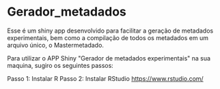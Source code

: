 # Gerador_metadados
Esse é um shiny app desenvolvido para facilitar a geração de metadados experimentais, bem como a compilação de todos os metadados em um arquivo único, o Mastermetadado.


Para utilizar o APP Shiny "Gerador de metadados experimentais" na sua maquina, sugiro os seguintes passos:

Passo 1: Instalar R
Passo 2: Instalar RStudio <h>https://www.rstudio.com/<h>
